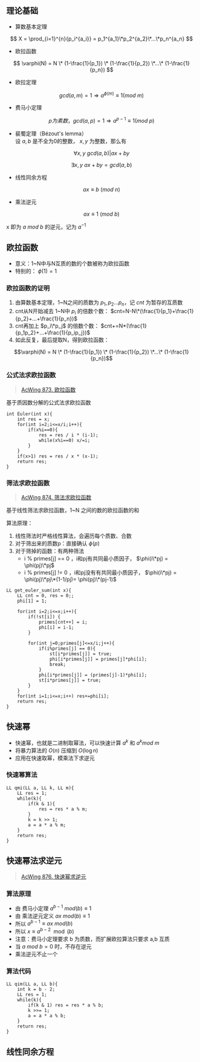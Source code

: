 ## 理论基础
* 算数基本定理

$$
X = \prod_{i=1}^{n}{p_i^{a_i}} = p_1^{a_1}\*p_2^{a_2}\*...\*p_n^{a_n}
$$

* 欧拉函数

$$
\varphi(N) = N \* (1-\frac{1}{p_1}) \* (1-\frac{1}{p_2}) \*...\* (1-\frac{1}{p_n})
$$

* 欧拉定理

$$
gcd(a, m) = 1 \Rightarrow a^{\phi(m)} \equiv 1 (mod\ m)
$$

* 费马小定理

$$
p为素数，gcd(a, p) = 1 \Rightarrow a^{p-1} \equiv 1 (mod\ p)
$$

* 裴蜀定理（Bézout's lemma）  
设 $a,b$ 是不全为0的整数， $x,y$ 为整数，那么有

$$
\forall x,y\ gcd(a,b)|ax+by 
$$

$$
\exists x,y\ ax+by=gcd(a,b)
$$

* 线性同余方程  

$$
ax \equiv b\ (mod\ n)
$$

* 乘法逆元

$$
ax \equiv 1\ (mod\ b)
$$

x 即为 $a\ mod\ b$ 的逆元，记为 $a^{-1}$  

## 欧拉函数
* 意义：1~N中与N互质的数的个数被称为欧拉函数
* 特别的： $\phi(1)=1$

### 欧拉函数的证明
1. 由算数基本定理，1~N之间的质数为 $p_1,p_2...p_n$，记 $cnt$ 为暂存的互质数
2. cnt从N开始减去 1~N中 $p_i$ 的倍数个数： $cnt=N-N\*(\frac{1}{p_1}+\frac{1}{p_2}+...+\frac{1}{p_n})$
3. cnt再加上 $p_i\*p_j$ 的倍数个数： $cnt+=N*(\frac{1}{p_1p_2}+...+\frac{1}{p_ip_j})$
4. 如此反复，最后提取N，得到欧拉函数：

$$\varphi(N) = N \* (1-\frac{1}{p_1}) \* (1-\frac{1}{p_2}) \*...\* (1-\frac{1}{p_n})$$  

### 公式法求欧拉函数
> [AcWing 873. 欧拉函数](https://www.acwing.com/activity/content/problem/content/942/)

基于质因数分解的公式法求欧拉函数  
```
int Euler(int x){
    int res = x;
    for(int i=2;i<=x/i;i++){
        if(x%i==0){
            res = res / i * (i-1);
            while(x%i==0) x/=i;
        }
    }
    if(x>1) res = res / x * (x-1);
    return res;
}
```

### 筛法求欧拉函数
> [AcWing 874. 筛法求欧拉函数](https://www.acwing.com/activity/content/problem/content/943/)

基于线性筛法求欧拉函数，1~N 之间的数的欧拉函数的和

算法原理：
1. 线性筛法时严格线性算法，会遍历每个质数、合数
2. 对于筛出来的质数p：直接确认 $\phi(p)$
3. 对于筛掉的函数：有两种筛法
   * i % primes[j] == 0 ，i和pj有共同最小质因子， $\phi(i\*pj) = \phi(pj)\*pj$
   * i % primes[j] != 0 ，i和pj没有有共同最小质因子， $\phi(i\*pj) = \phi(pj)\*pj\*(1-1/pj)= \phi(pj)\*(pj-1)$
  
```
LL get_euler_sum(int x){
    LL cnt = 0, res = 0;;
    phi[1] = 1;

    for(int i=2;i<=x;i++){
        if(!st[i]) {
            primes[cnt++] = i;
            phi[i] = i-1;
        }

        for(int j=0;primes[j]<=x/i;j++){
            if(i%primes[j] == 0){
                st[i*primes[j]] = true;
                phi[i*primes[j]] = primes[j]*phi[i];
                break;
            }
            phi[i*primes[j]] = (primes[j]-1)*phi[i];
            st[i*primes[j]] = true;
        }
    }
    for(int i=1;i<=x;i++) res+=phi[i];
    return res;
}
```

## 快速幂
* 快速幂，也就是二进制取幂法，可以快速计算 $a^k$ 和 $a^k mod\ m$
* 将暴力算法的 $O(n)$ 压缩到 $O(\log n)$
* 应用在快速取幂，模乘法下求逆元

### 快速幂算法
```
LL qmi(LL a, LL k, LL m){
    LL res = 1;
    while(k){
        if(k & 1){
            res = res * a % m;
        }
        k = k >> 1;
        a = a * a % m;
    }
    return res;
}
```

## 快速幂法求逆元
> [AcWing 876. 快速幂求逆元](https://www.acwing.com/activity/content/problem/content/945/)

### 算法原理
* 由 费马小定理 $a^{b-1}\ mod(b) \equiv 1$
* 由 乘法逆元定义 $ax\ mod(b) \equiv 1$
* 所以 $a^{b-1} \equiv ax\ mod(b)$
* 所以 $x \equiv a^{b-2} \mod(b)$
* 注意：费马小定理要求 b 为质数，而扩展欧拉算法只要求 a,b 互质
* 当 $a\ mod\ b=0$ 时，不存在逆元
* 乘法逆元不止一个

### 算法代码
```
LL qim(LL a, LL b){
    int k = b - 2;
    LL res = 1;
    while(k){
        if(k & 1) res = res * a % b;
        k >>= 1;
        a = a * a % b;
    }
    return res;
}
```

## 线性同余方程























